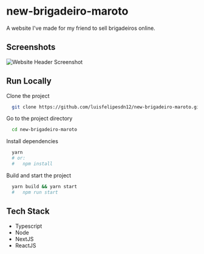 
# new-brigadeiro-maroto

A website I've made for my friend to sell brigadeiros online.


## Screenshots

![Website Header Screenshot](https://i.ibb.co/xSBvjr5/Captura-de-tela-de-2021-04-13-22-02-20.png)

## Run Locally

Clone the project

```bash
  git clone https://github.com/luisfelipesdn12/new-brigadeiro-maroto.git
```

Go to the project directory

```bash
  cd new-brigadeiro-maroto
```

Install dependencies

```bash
  yarn
  # or:
  #   npm install
```

Build and start the project

```bash
  yarn build && yarn start
  #   npm run start
```

  
## Tech Stack

- Typescript
- Node
- NextJS
- ReactJS


  